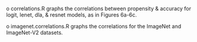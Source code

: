 o correlations.R graphs the correlations between propensity & accuracy for logit, lenet, dla, & resnet models, as in Figures 6a-6c.

o imagenet.correlations.R graphs the correlations for the ImageNet and ImageNet-V2 datasets.
